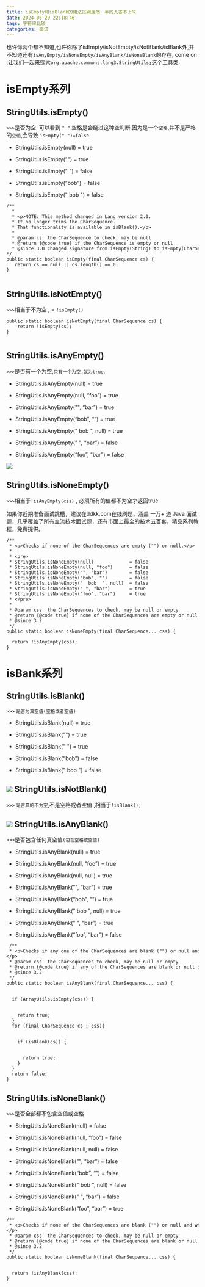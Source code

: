```yaml
---
title: isEmpty和isBlank的用法区别居然一半的人答不上来
date: 2024-06-29 22:18:46
tags: 字符串比较
categories: 面试
---
```




也许你两个都不知道,也许你除了isEmpty/isNotEmpty/isNotBlank/isBlank外,并不知道还有`isAnyEmpty/isNoneEmpty/isAnyBlank/isNoneBlank`的存在, come on ,让我们一起来探索`org.apache.commons.lang3.StringUtils;`这个工具类.

# isEmpty系列

StringUtils.isEmpty()
---------------------

`>>>`是否为空. 可以看到 `" "` 空格是会绕过这种空判断,因为是一个`空格`,并不是严格的`空值`,会导致 `isEmpty(" ")=false`

*   StringUtils.isEmpty(null) = true

*   StringUtils.isEmpty("") = true

*   StringUtils.isEmpty(" ") = false

*   StringUtils.isEmpty(“bob”) = false

*   StringUtils.isEmpty(" bob ") = false


```
/**  
  *  
  * <p>NOTE: This method changed in Lang version 2.0.  
  * It no longer trims the CharSequence.  
  * That functionality is available in isBlank().</p>  
  *  
  * @param cs  the CharSequence to check, may be null  
  * @return {@code true} if the CharSequence is empty or null  
  * @since 3.0 Changed signature from isEmpty(String) to isEmpty(CharSequence)  
*/  
public static boolean isEmpty(final CharSequence cs) {  
   return cs == null || cs.length() == 0;  
}  
  

```

StringUtils.isNotEmpty()
------------------------

`>>>`相当于不为空 , = `!isEmpty()`

```
public static boolean isNotEmpty(final CharSequence cs) {  
    return !isEmpty(cs);  
}  
  

```

StringUtils.isAnyEmpty()
------------------------

`>>>`是否有一个为空,`只有一个为空,就为true`.

*   StringUtils.isAnyEmpty(null) = true

*   StringUtils.isAnyEmpty(null, “foo”) = true

*   StringUtils.isAnyEmpty("", “bar”) = true

*   StringUtils.isAnyEmpty(“bob”, “”) = true

*   StringUtils.isAnyEmpty(" bob ", null) = true

*   StringUtils.isAnyEmpty(" ", “bar”) = false

*   StringUtils.isAnyEmpty(“foo”, “bar”) = false


![](./2024/06/29/isEmpty和isBlank的用法区别居然一半的人答不上来/1.png)

StringUtils.isNoneEmpty()
-------------------------

`>>>`相当于`!isAnyEmpty(css)` , 必须所有的值都不为空才返回true

[](https://mp.weixin.qq.com/s?__biz=MzI4NTM1NDgwNw==&mid=2247500365&idx=1&sn=7abfd8b30427d4ac15bb351c3dbb640c&scene=21#wechat_redirect)如果你近期准备面试跳槽，建议在ddkk.com在线刷题，涵盖 一万+ 道 Java 面试题，几乎覆盖了所有主流技术面试题，还有市面上最全的技术五百套，精品系列教程，免费提供。[](https://mp.weixin.qq.com/s?__biz=MzI4NTM1NDgwNw==&mid=2247500365&idx=1&sn=7abfd8b30427d4ac15bb351c3dbb640c&scene=21#wechat_redirect)

```
/**  
 * <p>Checks if none of the CharSequences are empty ("") or null.</p>  
 *  
 * <pre>  
 * StringUtils.isNoneEmpty(null)             = false  
 * StringUtils.isNoneEmpty(null, "foo")      = false  
 * StringUtils.isNoneEmpty("", "bar")        = false  
 * StringUtils.isNoneEmpty("bob", "")        = false  
 * StringUtils.isNoneEmpty("  bob  ", null)  = false  
 * StringUtils.isNoneEmpty(" ", "bar")       = true  
 * StringUtils.isNoneEmpty("foo", "bar")     = true  
 * </pre>  
 *  
 * @param css  the CharSequences to check, may be null or empty  
 * @return {@code true} if none of the CharSequences are empty or null  
 * @since 3.2  
 */  
public static boolean isNoneEmpty(final CharSequence... css) {  
  
  return !isAnyEmpty(css);  
}    
```

# isBank系列

StringUtils.isBlank()
---------------------

`>>>` `是否为真空值(空格或者空值)`

*   StringUtils.isBlank(null) = true

*   StringUtils.isBlank("") = true

*   StringUtils.isBlank(" ") = true

*   StringUtils.isBlank(“bob”) = false

*   StringUtils.isBlank(" bob ") = false


![](./2024/06/29/isEmpty和isBlank的用法区别居然一半的人答不上来/2.png)
StringUtils.isNotBlank()
------------------------

`>>>` `是否真的不为空`,不是空格或者空值 ,相当于`!isBlank();`

![](./2024/06/29/isEmpty和isBlank的用法区别居然一半的人答不上来/3.png)
StringUtils.isAnyBlank()
------------------------

`>>>`是否包含任何真空值`(包含空格或空值)`

*   StringUtils.isAnyBlank(null) = true

*   StringUtils.isAnyBlank(null, “foo”) = true

*   StringUtils.isAnyBlank(null, null) = true

*   StringUtils.isAnyBlank("", “bar”) = true

*   StringUtils.isAnyBlank(“bob”, “”) = true

*   StringUtils.isAnyBlank(" bob ", null) = true

*   StringUtils.isAnyBlank(" ", “bar”) = true

*   StringUtils.isAnyBlank(“foo”, “bar”) = false


```
 /**  
 * <p>Checks if any one of the CharSequences are blank ("") or null and not whitespace only..</p>  
 * @param css  the CharSequences to check, may be null or empty  
 * @return {@code true} if any of the CharSequences are blank or null or whitespace only  
 * @since 3.2  
 */  
public static boolean isAnyBlank(final CharSequence... css) {  
  
  
  if (ArrayUtils.isEmpty(css)) {  
  
  
    return true;  
  }  
  for (final CharSequence cs : css){  
  
  
    if (isBlank(cs)) {  
  
  
      return true;  
    }  
  }  
  return false;  
}
```

StringUtils.isNoneBlank()
-------------------------

`>>>`是否全部都不包含空值或空格

*   StringUtils.isNoneBlank(null) = false

*   StringUtils.isNoneBlank(null, “foo”) = false

*   StringUtils.isNoneBlank(null, null) = false

*   StringUtils.isNoneBlank("", “bar”) = false

*   StringUtils.isNoneBlank(“bob”, “”) = false

*   StringUtils.isNoneBlank(" bob ", null) = false

*   StringUtils.isNoneBlank(" ", “bar”) = false

*   StringUtils.isNoneBlank(“foo”, “bar”) = true


```
/**  
 * <p>Checks if none of the CharSequences are blank ("") or null and whitespace only..</p>  
 * @param css  the CharSequences to check, may be null or empty  
 * @return {@code true} if none of the CharSequences are blank or null or whitespace only  
 * @since 3.2  
 */  
public static boolean isNoneBlank(final CharSequence... css) {  
  
  
  return !isAnyBlank(css);  
}  
  

